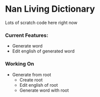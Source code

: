 # Nan Living Dictionary

Lots of scratch code here right now

### Current Features:

- Generate word
- Edit english of generated word

### Working On

- Generate from root
  - Create root
  - Edit english of root
  - Generate word with root
